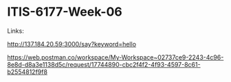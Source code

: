 # ITIS-6177-Week-06

Links:

http://137.184.20.59:3000/say?keyword=hello

https://web.postman.co/workspace/My-Workspace~02737ce9-2243-4c96-8e8d-d8a3e1138d5c/request/17744890-cbc2f4f2-4f93-4597-8c61-b2554812f9f8

